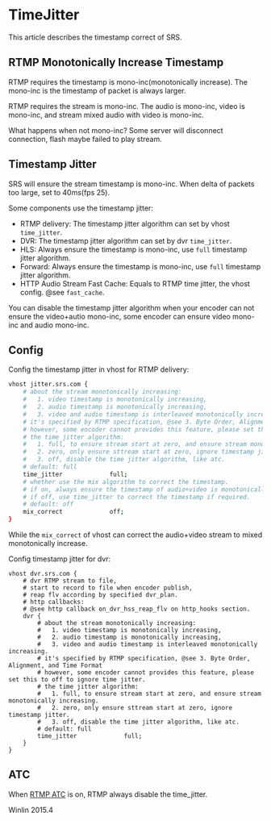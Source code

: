 # TimeJitter

This article describes the timestamp correct of SRS.

## RTMP Monotonically Increase Timestamp

RTMP requires the timestamp is mono-inc(monotonically increase). The mono-inc is the 
timestamp of packet is always larger.

RTMP requires the stream is mono-inc. The audio is mono-inc, 
video is mono-inc, and stream mixed audio with video is mono-inc. 

What happens when not mono-inc? Some server will disconnect connection, flash maybe
failed to play stream.

## Timestamp Jitter

SRS will ensure the stream timestamp is mono-inc. When delta of packets too large, set to 40ms(fps 25).

Some components use the timestamp jitter:
* RTMP delivery: The timestamp jitter algorithm can set by vhost `time_jitter`.
* DVR: The timestamp jitter algorithm can set by dvr `time_jitter`.
* HLS: Always ensure the timestamp is mono-inc, use `full` timestamp jitter algorithm.
* Forward: Always ensure the timestamp is mono-inc, use `full` timestamp jitter algorithm.
* HTTP Audio Stream Fast Cache: Equals to RTMP time jitter, the vhost config. @see `fast_cache`.

You can disable the timestamp jitter algorithm when your encoder can not ensure the 
video+autio mono-inc, some encoder can ensure video mono-inc and audio mono-inc.

## Config

Config the timestamp jitter in vhost for RTMP delivery:

```bash
vhost jitter.srs.com {
    # about the stream monotonically increasing:
    #   1. video timestamp is monotonically increasing, 
    #   2. audio timestamp is monotonically increasing,
    #   3. video and audio timestamp is interleaved monotonically increasing.
    # it's specified by RTMP specification, @see 3. Byte Order, Alignment, and Time Format
    # however, some encoder cannot provides this feature, please set this to off to ignore time jitter.
    # the time jitter algorithm:
    #   1. full, to ensure stream start at zero, and ensure stream monotonically increasing.
    #   2. zero, only ensure sttream start at zero, ignore timestamp jitter.
    #   3. off, disable the time jitter algorithm, like atc.
    # default: full
    time_jitter             full;
    # whether use the mix algorithm to correct the timestamp.
    # if on, always ensure the timestamp of audio+video is monotonically increase.
    # if off, use time_jitter to correct the timestamp if required.
    # default: off
    mix_correct             off;
}
```

While the `mix_correct` of vhost can correct the audio+video stream to mixed monotonically increase.

Config timestamp jitter for dvr:

```
vhost dvr.srs.com {
    # dvr RTMP stream to file,
    # start to record to file when encoder publish,
    # reap flv according by specified dvr_plan.
    # http callbacks:
    # @see http callback on_dvr_hss_reap_flv on http_hooks section.
    dvr {
        # about the stream monotonically increasing:
        #   1. video timestamp is monotonically increasing, 
        #   2. audio timestamp is monotonically increasing,
        #   3. video and audio timestamp is interleaved monotonically increasing.
        # it's specified by RTMP specification, @see 3. Byte Order, Alignment, and Time Format
        # however, some encoder cannot provides this feature, please set this to off to ignore time jitter.
        # the time jitter algorithm:
        #   1. full, to ensure stream start at zero, and ensure stream monotonically increasing.
        #   2. zero, only ensure sttream start at zero, ignore timestamp jitter.
        #   3. off, disable the time jitter algorithm, like atc.
        # default: full
        time_jitter             full;
    }
}
```

## ATC

When [RTMP ATC](v1_EN_RTMP-ATC) is on,
RTMP always disable the time_jitter.

Winlin 2015.4
